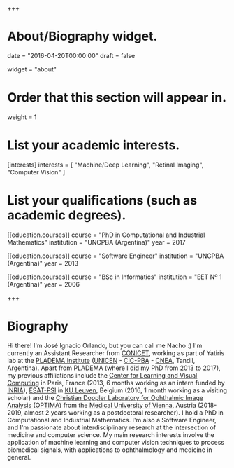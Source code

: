 +++
# About/Biography widget.

date = "2016-04-20T00:00:00"
draft = false

widget = "about"

# Order that this section will appear in.
weight = 1

# List your academic interests.
[interests]
  interests = [
    "Machine/Deep Learning",
    "Retinal Imaging",
    "Computer Vision"
  ]

# List your qualifications (such as academic degrees).
[[education.courses]]
  course = "PhD in Computational and Industrial Mathematics"
  institution = "UNCPBA (Argentina)"
  year = 2017

[[education.courses]]
  course = "Software Engineer"
  institution = "UNCPBA (Argentina)"
  year = 2013

[[education.courses]]
  course = "BSc in Informatics"
  institution = "EET Nº 1 (Argentina)"
  year = 2006

+++

# Biography
Hi there! I'm José Ignacio Orlando, but you can call me Nacho :)
I'm currently an Assistant Researcher from [CONICET](http://www.conicet.gov.ar/?lan=en), working as part of Yatiris lab at the [PLADEMA Institute](http://www.pladema.net/) ([UNICEN](https://www.unicen.edu.ar/english) - [CIC-PBA](https://www.gba.gob.ar/cic) - [CNEA](https://www.argentina.gob.ar/comision-nacional-de-energia-atomica), Tandil, Argentina).
Apart from PLADEMA (where I did my PhD from 2013 to 2017), my previous affiliations include the [Center for Learning and Visual Computing](http://cvn.centralesupelec.fr) in Paris, France (2013, 6 months working as an intern funded by [INRIA](https://www.inria.fr/en/teams/galen)), [ESAT-PSI](https://www.esat.kuleuven.be/psi) in [KU Leuven](https://www.kuleuven.be/english/), Belgium (2016, 1 month working as a visiting scholar) and the [Christian Doppler Laboratory for Ophthalmic Image Analysis (OPTIMA)](https://optima.meduniwien.ac.at/) from the [Medical University of Vienna](https://www.meduniwien.ac.at/hp/1/department-of-ophthalmology/), Austria (2018-2019, almost 2 years working as a postdoctoral researcher).
I hold a PhD in Computational and Industrial Mathematics. I'm also a Software Engineer, and I'm passionate about interdisciplinary research at the intersection of medicine and computer science. My main research interests involve the application of machine learning and computer vision techniques to process biomedical signals, with applications to ophthalmology and medicine in general.
